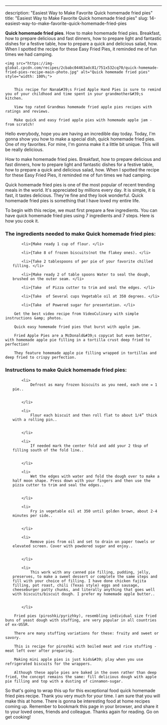 ---
description: "Easiest Way to Make Favorite Quick homemade fried pies"
title: "Easiest Way to Make Favorite Quick homemade fried pies"
slug: 14-easiest-way-to-make-favorite-quick-homemade-fried-pies

<p>
	<strong>Quick homemade fried pies</strong>. 
	How to make homemade fried pies. Breakfast, how to prepare delicious and fast dinners, how to prepare light and fantastic dishes for a festive table, how to prepare a quick and delicious salad, how. When I spotted the recipe for these Easy Fried Pies, it reminded me of fun times we had camping.
</p>
<p>
	
	<img src="https://img-global.cpcdn.com/recipes/2cbabc04463adc81/751x532cq70/quick-homemade-fried-pies-recipe-main-photo.jpg" alt="Quick homemade fried pies" style="width: 100%;">
	
	
		This recipe for Nana&#39;s Fried Apple Hand Pies is sure to remind you of your childhood and time spent in your grandmother&#39;s kitchen.
	
		View top rated Grandmas homemade fried apple pies recipes with ratings and reviews.
	
		Make quick and easy fried apple pies with homemade apple jam - from scratch!
	
</p>
<p>
	Hello everybody, hope you are having an incredible day today. Today, I'm gonna show you how to make a special dish, quick homemade fried pies. One of my favorites. For mine, I'm gonna make it a little bit unique. This will be really delicious.
</p>
	
<p>
	How to make homemade fried pies. Breakfast, how to prepare delicious and fast dinners, how to prepare light and fantastic dishes for a festive table, how to prepare a quick and delicious salad, how. When I spotted the recipe for these Easy Fried Pies, it reminded me of fun times we had camping.
</p>
<p>
	Quick homemade fried pies is one of the most popular of recent trending meals in the world. It's appreciated by millions every day. It is simple, it is fast, it tastes delicious. They're fine and they look wonderful. Quick homemade fried pies is something that I have loved my entire life.
</p>

<p>
To begin with this recipe, we must first prepare a few ingredients. You can have quick homemade fried pies using 7 ingredients and 7 steps. Here is how you cook it.
</p>

<h3>The ingredients needed to make Quick homemade fried pies:</h3>

<ol>
	
		<li>{Make ready 1 cup of flour. </li>
	
		<li>{Take 8 of frozen biscuits(not the flakey ones). </li>
	
		<li>{Take 2 tablespoons of per pie of your favorite chilled filling. </li>
	
		<li>{Make ready 2 of table spoons Water to seal the dough, brushed on the outer seam. </li>
	
		<li>{Take  of Pizza cutter to trim and seal the edges. </li>
	
		<li>{Take  of Several cups Vegetable oil at 350 degrees. </li>
	
		<li>{Take  of Powered sugar for presentation. </li>
	
</ol>
<p>
	
		Get the best video recipe from VideoCulinary with simple instructions &amp; photos.
	
		Quick easy homemade fried pies that burst with apple jam.
	
		Fried Apple Pies are a McDonald&#39;s copycat but even better, with homemade apple pie filling in a tortilla crust deep fried to perfection!
	
		They feature homemade apple pie filling wrapped in tortillas and deep fried to crispy perfection.
	
</p>

<h3>Instructions to make Quick homemade fried pies:</h3>

<ol>
	
		<li>
			Defrost as many frozen biscuits as you need, each one = 1 pie..
			
			
		</li>
	
		<li>
			Flour each biscuit and then roll flat to about 1/4” thick with a rolling pin..
			
			
		</li>
	
		<li>
			If needed mark the center fold and add your 2 tbsp of filling south of the fold line..
			
			
		</li>
	
		<li>
			Wet the edges with water and fold the dough over to make a half moon shape. Press down with your fingers and then use the pizza cutter to trim and seal the edges..
			
			
		</li>
	
		<li>
			Fry in vegetable oil at 350 until golden brown, about 2-4 minutes per side..
			
			
		</li>
	
		<li>
			Remove pies from oil and set to drain on paper towels or elevated screen. Cover with powdered sugar and enjoy..
			
			
		</li>
	
		<li>
			This work with any canned pie filling, pudding, jelly, preserves, to make a sweet dessert or complete the same steps and fill with your choice of filling. I have done chicken fajita filling, pot roast, chili (Texas style) eggs and sausage, cheeseburger patty chunks, and literally anything that goes well with biscuits/biscuit dough. I prefer my homemade apple butter..
			
			
		</li>
	
</ol>

<p>
	
		Fried pies (piroshki/pyrizhky), resembling individual size fried buns of yeast dough with stuffing, are very popular in all countries of ex-USSR.
	
		There are many stuffing variations for these: fruity and sweet or savory.
	
		This is recipe for piroshki with boiled meat and rice stuffing - meat left over after preparing.
	
		Making mini apple pies is just kids&#39; play when you use refrigerated biscuits for the wrappers.
	
		Although these apple pies are baked in the oven rather than deep fried, the concept remains the same: fill delicious dough with apple pie filling and top with a dusting of cinnamon-sugar.
	
</p>

<p>
	So that's going to wrap this up for this exceptional food quick homemade fried pies recipe. Thank you very much for your time. I am sure that you will make this at home. There is gonna be interesting food at home recipes coming up. Remember to bookmark this page in your browser, and share it to your loved ones, friends and colleague. Thanks again for reading. Go on get cooking!
</p>
